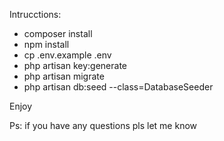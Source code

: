 Intrucctions:

- composer install
- npm install
- cp .env.example .env
- php artisan key:generate
- php artisan migrate
- php artisan db:seed --class=DatabaseSeeder

Enjoy

Ps: if you have any questions pls let me know 
